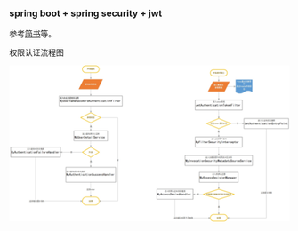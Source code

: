 ### spring boot + spring security + jwt
参考[简书](https://www.jianshu.com/p/ca4cebefd1cc)等。

权限认证流程图

![images](./权限认证流程图.jpg)